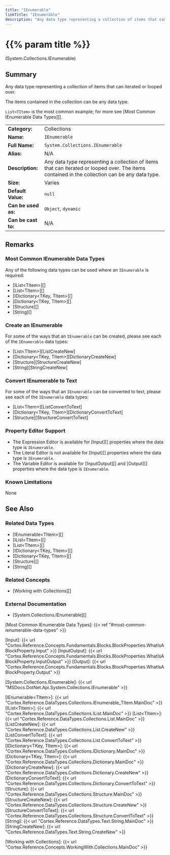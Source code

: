 ```yaml
---
title: "IEnumerable"
linkTitle: "IEnumerable"
description: "Any data type representing a collection of items that can iterated or looped over. The items contained in the collection can be any data type. `List<TItem>` is the most common example."
---
```


# {{% param title %}}

<p class="namespace">(System.Collections.IEnumerable)</p>

## Summary

Any data type representing a collection of items that can iterated or looped over.

The items contained in the collection can be any data type.

`List<TItem>` is the most common example; for more see [Most Common IEnumerable Data Types][].

| | |
|-|-|
| **Category:**          | Collections                                                   |
| **Name:**              | `IEnumerable`                                                 |
| **Full Name:**         | `System.Collections.IEnumerable`                              |
| **Alias:**             | N/A                                                           |
| **Description:**       | Any data type representing a collection of items that can iterated or looped over. The items contained in the collection can be any data type.     |
| **Size:**              | Varies                                                        |
| **Default Value:**     | `null`                                                        |
| **Can be used as:**    | `Object`, `dynamic`                                           |
| **Can be cast to:**    | N/A                                                           |

## Remarks

### Most Common IEnumerable Data Types

Any of the following data types can be used where an `IEnumerable` is required:

* [IList&lt;TItem&gt;][]
* [List&lt;TItem&gt;][]
* [IDictionary&lt;TKey, TItem&gt;][]
* [Dictionary&lt;TKey, TItem&gt;][]
* [Structure][]
* [String][]

### Create an IEnumerable

For some of the ways that an `IEnumerable` can be created, please see each of the `IEnumerable` data types:

* [List&lt;TItem&gt;][ListCreateNew]
* [Dictionary&lt;TKey, TItem&gt;][DictionaryCreateNew]
* [Structure][StructureCreateNew]
* [String][StringCreateNew]

### Convert IEnumerable to Text

For some of the ways that an `IEnumerable` can be converted to text, please see each of the `IEnumerable` data types:

* [List&lt;TItem&gt;][ListConvertToText]
* [Dictionary&lt;TKey, TItem&gt;][DictionaryConvertToText]
* [Structure][StructureConvertToText]

### Property Editor Support

* The Expression Editor is available for [Input][] properties where the data type is `IEnumerable`.
* The Literal Editor is not available for [Input][] properties where the data type is `IEnumerable`.
* The Variable Editor is available for [InputOutput][] and [Output][] properties where the data type is `IEnumerable`.

### Known Limitations

None

## See Also

### Related Data Types

* [IEnumerable&lt;TItem&gt;][]
* [IList&lt;TItem&gt;][]
* [List&lt;TItem&gt;][]
* [IDictionary&lt;TKey, TItem&gt;][]
* [Dictionary&lt;TKey, TItem&gt;][]
* [Structure][]
* [String][]

### Related Concepts

* [Working with Collections][]

### External Documentation

* [System.Collections.IEnumerable][]

[Most Common IEnumerable Data Types]: {{< ref "#most-common-ienumerable-data-types" >}}

[Input]: {{< url "Cortex.Reference.Concepts.Fundamentals.Blocks.BlockProperties.WhatIsABlockProperty.Input" >}}
[InputOutput]: {{< url "Cortex.Reference.Concepts.Fundamentals.Blocks.BlockProperties.WhatIsABlockProperty.InputOutput" >}}
[Output]: {{< url "Cortex.Reference.Concepts.Fundamentals.Blocks.BlockProperties.WhatIsABlockProperty.Output" >}}

[System.Collections.IEnumerable]: {{< url "MSDocs.DotNet.Api.System.Collections.IEnumerable" >}}

[IEnumerable&lt;TItem&gt;]: {{< url "Cortex.Reference.DataTypes.Collections.IEnumerable_TItem.MainDoc" >}}
[IList&lt;TItem&gt;]: {{< url "Cortex.Reference.DataTypes.Collections.IList.MainDoc" >}}
[List&lt;TItem&gt;]: {{< url "Cortex.Reference.DataTypes.Collections.List.MainDoc" >}}
[ListCreateNew]: {{< url "Cortex.Reference.DataTypes.Collections.List.CreateNew" >}}
[ListConvertToText]: {{< url "Cortex.Reference.DataTypes.Collections.List.ConvertToText" >}}
[IDictionary&lt;TKey, TItem&gt;]: {{< url "Cortex.Reference.DataTypes.Collections.IDictionary.MainDoc" >}}
[Dictionary&lt;TKey, TItem&gt;]: {{< url "Cortex.Reference.DataTypes.Collections.Dictionary.MainDoc" >}}
[DictionaryCreateNew]: {{< url "Cortex.Reference.DataTypes.Collections.Dictionary.CreateNew" >}}
[DictionaryConvertToText]: {{< url "Cortex.Reference.DataTypes.Collections.Dictionary.ConvertToText" >}}
[Structure]: {{< url "Cortex.Reference.DataTypes.Collections.Structure.MainDoc" >}}
[StructureCreateNew]: {{< url "Cortex.Reference.DataTypes.Collections.Structure.CreateNew" >}}
[StructureConvertToText]: {{< url "Cortex.Reference.DataTypes.Collections.Structure.ConvertToText" >}}
[String]: {{< url "Cortex.Reference.DataTypes.Text.String.MainDoc" >}}
[StringCreateNew]: {{< url "Cortex.Reference.DataTypes.Text.String.CreateNew" >}}

[Working with Collections]: {{< url "Cortex.Reference.Concepts.WorkingWith.Collections.MainDoc" >}}

